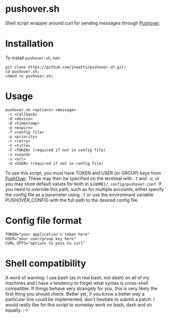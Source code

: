 pushover.sh
===========

Shell script wrapper around curl for sending messages through [Pushover][1].

Installation
============

To install `pushover.sh`, run

```
git clone https://github.com/jnwatts/pushover.sh.git;
cd pushover.sh;
chmod +x pushover.sh;
```

Usage
=====

    pushover.sh <options> <message>
     -c <callback>
     -d <device>
     -D <timestamp>
     -e <expire>
     -f <config file>
     -p <priority>
     -r <retry>
     -t <title>
     -T <TOKEN> (required if not in config file)
     -s <sound>
     -u <url>
     -U <USER> (required if not in config file)

To use this script, you must have TOKEN and USER (or GROUP) keys from [PushOver][1]. These may then be specified on the terminal with `-T` and `-U`, or you may store default values for both in `${HOME}/.config/pushover.conf`. If you need to override this path, such as for multiple accounts, either specify the config file as a parameter using `-f` or use the environment variable PUSHOVER_CONFIG with the full path to the desired config file.

Config file format
==================

    TOKEN="your application's token here"
    USER="your user/group key here"
    CURL_OPTS="options to pass to curl"

Shell compatibility
===================

A word of warning: I use bash (as in real bash, not dash) on all of my machines and I have a tendency to forget what syntax is cross-shell compatible. If things behave very strangely for you, this is very likely the first thing you should check. Better yet, if you know a better way a particular line could be implemented, don't hesitate to submit a patch. I would really like for this script to someday work on bash, dash and sh equally. :-)

[1]: http://www.pushover.net
